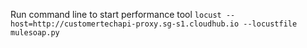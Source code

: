 Run command line to start performance tool
`locust --host=http://customertechapi-proxy.sg-s1.cloudhub.io --locustfile mulesoap.py
`